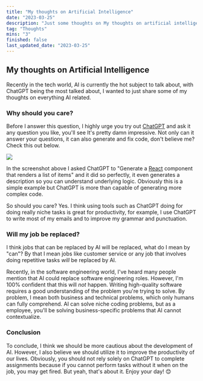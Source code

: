 ```yaml
---
title: "My thoughts on Artificial Intelligence"
date: "2023-03-25"
description: "Just some thoughts on My thoughts on artificial intelligence and what I think it means for us and how we can use it to improve our daily lives."
tag: "Thoughts"
mins: "3"
finished: false
last_updated_date: "2023-03-25"
---
```


## My thoughts on Artificial Intelligence

Recently in the tech world, AI is currently the hot subject to talk about, with ChatGPT being the most talked about, I wanted to just share some of my thoughts on everything AI related.

### Why should you care?

Before I answer this question, I highly urge you try out [ChatGPT](https://chat.openai.com/chat) and ask it any question you like, you'll see It's pretty damn impressive. Not only can it answer your questions, it can also generate and fix code, don't believe me? Check this out below.

![](/post/my-thoughts-on-ai/gpt-screenshot-example-1.png)

In the screenshot above I asked ChatGPT to "Generate a [React]() component that renders a list of items" and it did so perfectly, it even generates a description so you can understand underlying logic. Obviously this is a simple example but ChatGPT is more than capable of generating more complex code.

So should you care? Yes. I think using tools such as ChatGPT doing for doing really niche tasks is great for productivity, for example, I use ChatGPT to write most of my emails and to improve my grammar and punctuation.

### Will my job be replaced?

I think jobs that can be replaced by AI will be replaced, what do I mean by "can"? By that I mean jobs like customer service or any job that involves doing repetitive tasks _will_ be replaced by AI.

Recently, in the software engineering world, I've heard many people mention that AI could replace software engineering roles. However, I'm 100% confident that this will _not_ happen. Writing high-quality software requires a good understanding of the problem you're trying to solve. By problem, I mean both business and technical problems, which only humans can fully comprehend. AI can solve niche coding problems, but as a employee, you'll be solving business-specific problems that AI cannot contextualize.

### Conclusion

To conclude, I think we should be more cautious about the development of AI. However, I also believe we should utilize it to improve the productivity of our lives. Obviously, you should not rely solely on ChatGPT to complete assignments because if you cannot perform tasks without it when on the job, you may get fired. But yeah, that's about it. Enjoy your day! 😊
